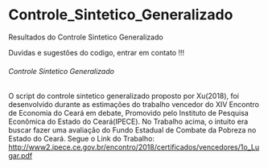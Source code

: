 # Controle_Sintetico_Generalizado
Resultados do Controle Sintetico Generalizado 

Duvidas e sugestões do codigo, entrar em contato !!!

###### Controle Sintetico Generalizado 

O script do controle sintetico generalizado proposto por Xu(2018), foi desenvolvido durante as estimações do trabalho vencedor do XIV Encontro de Economia do Ceará em debate, Promovido pelo Instituto de Pesquisa Econômica do Estado do Ceará(IPECE). 
No Trabalho acima, o intuito era buscar fazer uma avaliação do Fundo Estadual de Combate da Pobreza no Estado do Ceará. 
Segue o Link do Trabalho: http://www2.ipece.ce.gov.br/encontro/2018/certificados/vencedores/1o_Lugar.pdf

